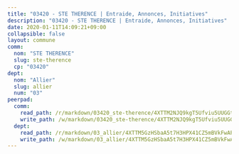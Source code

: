 ```yaml
---
title: "03420 - STE THERENCE | Entraide, Annonces, Initiatives"
description: "03420 - STE THERENCE | Entraide, Annonces, Initiatives"
date: 2020-01-11T14:09:21+09:00
collapsible: false
layout: commune
comm:
  nom: "STE THERENCE"
  slug: ste-therence
  cp: "03420"
dept:
  nom: "Allier"
  slug: allier
  num: "03"
peerpad:
  comm:
    read_path: /r/markdown/03420_ste-therence/4XTTM2NJQ9kgT5Ufviu5UUGGtKGGzZjBa3XxEgewSG4S5Bgkp
    write_path: /w/markdown/03420_ste-therence/4XTTM2NJQ9kgT5Ufviu5UUGGtKGGzZjBa3XxEgewSG4S5Bgkp-K3TgUcLa2RFKmUDkpZbM6Sj1o55UZgVuQBbJRzp1qKE9Uwr2g88NwnnbR8vak4reqMiiK6HUVjyBBZCsXS1KonYqeJwKQ5rAtXxa7W7c4KNMy9aq8pFL3i3meUbh36DE58PdWFDa
  dept:
    read_path: /r/markdown/03_allier/4XTTM5GzHSbaA5t7H3HPX41CZ5mBVkFwAP4hDd5RoBY2JsEAy
    write_path: /w/markdown/03_allier/4XTTM5GzHSbaA5t7H3HPX41CZ5mBVkFwAP4hDd5RoBY2JsEAy-K3TgTfK63S9nh1XDKRdQM5CC7MJ5PWSrKVUCPKbSrFQ3cakeCH8tQGdUR9DTAz4uGC38FSNg947MKdwTpPPt11GSCbnkNPZdBTNtwdL7kw34FMS1ADZJRkGgd1Xx6qPUaEUtuBP3
---
```


